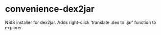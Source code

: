 convenience-dex2jar
===================

NSIS installer for dex2jar.
Adds right-click 'translate .dex to .jar' function to explorer.
